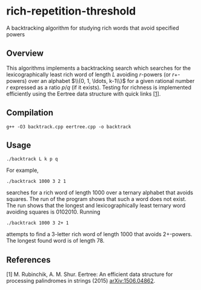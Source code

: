 # rich-repetition-threshold
A backtracking algorithm for studying rich words that avoid specified powers

## Overview
This algorithms implements a backtracking search which searches for the lexicographically least rich word of length $L$ avoiding $r$-powers (or $r+$-powers) over an alphabet $\\{0, 1, \ldots, k-1\\}$ for a given rational number $r$ expressed as a ratio $p/q$ (if it exists). Testing for richness is implemented efficiently using the Eertree data structure with quick links [[1]](#1).

## Compilation

    g++ -O3 backtrack.cpp eertree.cpp -o backtrack

## Usage

    ./backtrack L k p q

For example,

    ./backtrack 1000 3 2 1

searches for a rich word of length $1000$ over a ternary alphabet that avoids squares. The run of the program shows that such a word does not exist. The run shows that the longest and lexicographically least ternary word avoiding squares is $0102010$. Running

    ./backtrack 1000 3 2+ 1

attempts to find a $3$-letter rich word of length $1000$ that avoids $2+$-powers. The longest found word is of length $78$.

## References
<a id="1">[1]</a> 
M. Rubinchik, A. M. Shur. Eertree: An efficient data structure for processing palindromes in strings (2015) [arXiv:1506.04862](http://arxiv.org/abs/1506.04862).


